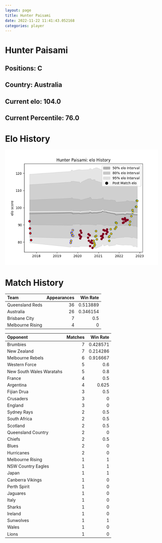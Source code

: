 ```yaml
---  
layout: page  
title: Hunter Paisami  
date: 2022-11-22 11:41:43.052168  
categories: player  
---
```

# Hunter Paisami

## Positions: C

## Country: Australia

## Current elo: 104.0

## Current Percentile: 76.0

# Elo History


![elo history](history_HunterPaisami.png)
# Match History


| Team             |   Appearances |   Win Rate |
|:-----------------|--------------:|-----------:|
| Queensland Reds  |            36 |   0.513889 |
| Australia        |            26 |   0.346154 |
| Brisbane City    |             7 |   0.5      |
| Melbourne Rising |             4 |   0        |

| Opponent                 |   Matches |   Win Rate |
|:-------------------------|----------:|-----------:|
| Brumbies                 |         7 |   0.428571 |
| New Zealand              |         7 |   0.214286 |
| Melbourne Rebels         |         6 |   0.916667 |
| Western Force            |         5 |   0.6      |
| New South Wales Waratahs |         5 |   0.8      |
| France                   |         4 |   0.5      |
| Argentina                |         4 |   0.625    |
| Fijian Drua              |         3 |   0.5      |
| Crusaders                |         3 |   0        |
| England                  |         3 |   0        |
| Sydney Rays              |         2 |   0.5      |
| South Africa             |         2 |   0.5      |
| Scotland                 |         2 |   0.5      |
| Queensland Country       |         2 |   0        |
| Chiefs                   |         2 |   0.5      |
| Blues                    |         2 |   0        |
| Hurricanes               |         2 |   0        |
| Melbourne Rising         |         1 |   1        |
| NSW Country Eagles       |         1 |   1        |
| Japan                    |         1 |   1        |
| Canberra Vikings         |         1 |   0        |
| Perth Spirit             |         1 |   0        |
| Jaguares                 |         1 |   0        |
| Italy                    |         1 |   0        |
| Sharks                   |         1 |   0        |
| Ireland                  |         1 |   0        |
| Sunwolves                |         1 |   1        |
| Wales                    |         1 |   0        |
| Lions                    |         1 |   0        |